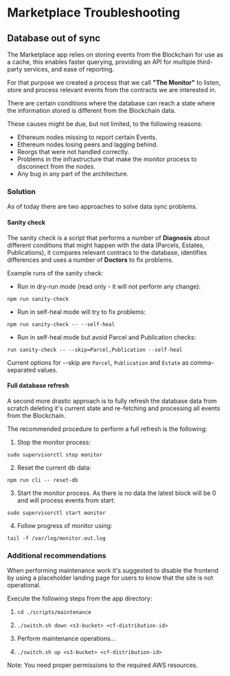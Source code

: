 # Marketplace Troubleshooting

## Database out of sync

The Marketplace app relies on storing events from the Blockchain for use as a cache, this enables faster querying, providing an API for multiple third-party services, and ease of reporting.

For that purpose we created a process that we call **"The Monitor"** to listen, store and process relevant events from the contracts we are interested in.

There are certain conditions where the database can reach a state where the information stored is different from the Blockchain data.

These causes might be due, but not limited, to the following reasons:

* Ethereum nodes missing to report certain Events.
* Ethereum nodes losing peers and lagging behind.
* Reorgs that were not handled correctly.
* Problems in the infrastructure that make the monitor process to disconnect from the nodes.
* Any bug in any part of the architecture.

### Solution

As of today there are two approaches to solve data sync problems.

#### Sanity check

The sanity check is a script that performs a number of **Diagnosis** about different conditions that might happen with the data (Parcels, Estates, Publications), it compares relevant contracs to the database, identifies differences and uses a number of **Doctors** to fix problems.

Example runs of the sanity check:

* Run in dry-run mode (read only - it will not perform any change):

`npm run sanity-check`

* Run in self-heal mode will try to fix problems:

`npm run sanity-check -- --self-heal`

* Run in self-heal mode but avoid Parcel and Publication checks:

`run sanity-check -- --skip=Parcel,Publication --self-heal`

Current options for --skip are `Parcel`, `Publication` and `Estate` as comma-separated values.

#### Full database refresh

A second more drastic approach is to fully refresh the database data from scratch deleting it's current state and re-fetching and processing all events from the Blockchain.

The recommended procedure to perform a full refresh is the following:

1.  Stop the monitor process:

`sudo supervisorctl stop monitor`

2.  Reset the current db data:

`npm run cli -- reset-db`

3.  Start the monitor process. As there is no data the latest block will be 0 and will process events from start:

`sudo supervisorctl start monitor`

4.  Follow progress of monitor using:

`tail -f /var/log/monitor.out.log`

### Additional recommendations

When performing maintenance work it's suggested to disable the frontend by using a placeholder landing page for users to know that the site is not operational.

Execute the following steps from the app directory:

1.  `cd ./scripts/maintenance`

2.  `./switch.sh down <s3-bucket> <cf-distribution-id>`

3.  Perform maintenance operations...

4.  `./switch.sh up <s3-bucket> <cf-distribution-id>`

Note: You need proper permissions to the required AWS resources.
